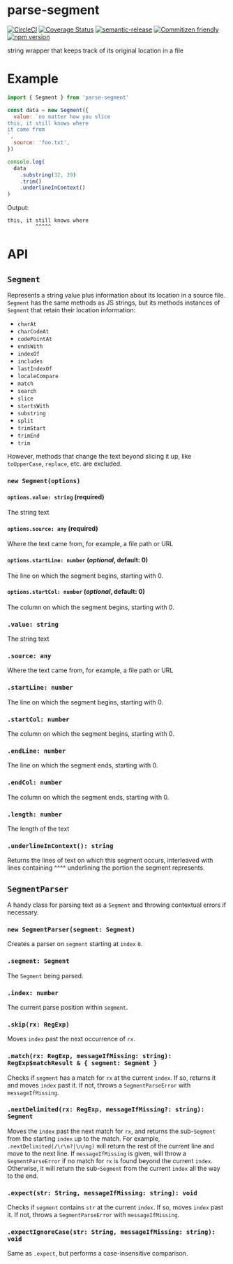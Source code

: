 # parse-segment

[![CircleCI](https://circleci.com/gh/jedwards1211/parse-segment.svg?style=svg)](https://circleci.com/gh/jedwards1211/parse-segment)
[![Coverage Status](https://codecov.io/gh/jedwards1211/parse-segment/branch/master/graph/badge.svg)](https://codecov.io/gh/jedwards1211/parse-segment)
[![semantic-release](https://img.shields.io/badge/%20%20%F0%9F%93%A6%F0%9F%9A%80-semantic--release-e10079.svg)](https://github.com/semantic-release/semantic-release)
[![Commitizen friendly](https://img.shields.io/badge/commitizen-friendly-brightgreen.svg)](http://commitizen.github.io/cz-cli/)
[![npm version](https://badge.fury.io/js/parse-segment.svg)](https://badge.fury.io/js/parse-segment)

string wrapper that keeps track of its original location in a file

# Example

```js
import { Segment } from 'parse-segment'

const data = new Segment({
  value: `no matter how you slice
this, it still knows where
it came from
`,
  source: 'foo.txt',
})

console.log(
  data
    .substring(32, 39)
    .trim()
    .underlineInContext()
)
```

Output:

```
this, it still knows where
         ^^^^^
```

# API

## `Segment`

Represents a string value plus information about its location in a source file.
`Segment` has the same methods as JS strings, but its methods instances of
`Segment` that retain their location information:

- `charAt`
- `charCodeAt`
- `codePointAt`
- `endsWith`
- `indexOf`
- `includes`
- `lastIndexOf`
- `localeCompare`
- `match`
- `search`
- `slice`
- `startsWith`
- `substring`
- `split`
- `trimStart`
- `trimEnd`
- `trim`

However, methods that change the text beyond slicing it up, like `toUpperCase`, `replace`, etc. are excluded.

### `new Segment(options)`

#### `options.value: string` (**required**)

The string text

#### `options.source: any` (**required**)

Where the text came from, for example, a file path or URL

#### `options.startLine: number` (_optional_, default: 0)

The line on which the segment begins, starting with 0.

#### `options.startCol: number` (_optional_, default: 0)

The column on which the segment begins, starting with 0.

### `.value: string`

The string text

### `.source: any`

Where the text came from, for example, a file path or URL

### `.startLine: number`

The line on which the segment begins, starting with 0.

### `.startCol: number`

The column on which the segment begins, starting with 0.

### `.endLine: number`

The line on which the segment ends, starting with 0.

### `.endCol: number`

The column on which the segment ends, starting with 0.

### `.length: number`

The length of the text

### `.underlineInContext(): string`

Returns the lines of text on which this segment occurs,
interleaved with lines containing ^^^^ underlining the
portion the segment represents.

## `SegmentParser`

A handy class for parsing text as a `Segment` and throwing contextual errors if necessary.

### `new SegmentParser(segment: Segment)`

Creates a parser on `segment` starting at `index` `0`.

### `.segment: Segment`

The `Segment` being parsed.

### `.index: number`

The current parse position within `segment`.

### `.skip(rx: RegExp)`

Moves `index` past the next occurrence of `rx`.

### `.match(rx: RegExp, messageIfMissing: string): RegExp$matchResult & { segment: Segment }`

Checks if `segment` has a match for `rx` at the current `index`. If so, returns it and moves `index` past it.
If not, throws a `SegmentParseError` with `messageIfMissing`.

### `.nextDelimited(rx: RegExp, messageIfMissing?: string): Segment`

Moves the `index` past the next match for `rx`, and returns the sub-`Segment`
from the starting `index` up to the match. For example, `.nextDelimited(/\r\n?|\n/mg)`
will return the rest of the current line and move to the next line. If
`messageIfMissing` is given, will throw a `SegmentParseError` if no match for `rx`
is found beyond the current `index`. Otherwise, it will return the sub-`Segment`
from the current `index` all the way to the end.

### `.expect(str: String, messageIfMissing: string): void`

Checks if `segment` contains `str` at the current `index`. If so, moves `index` past it.
If not, throws a `SegmentParseError` with `messageIfMissing`.

### `.expectIgnoreCase(str: String, messageIfMissing: string): void`

Same as `.expect`, but performs a case-insensitive comparison.
